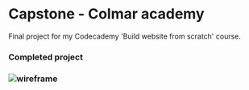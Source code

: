 


 <h1>Capstone - Colmar academy</h1>
 
 
Final project for my Codecademy 'Build website from scratch' course.


<h3> Completed project <h3>

<img src = "https://s3.amazonaws.com/codecademy-content/courses/freelance-1/capstone-2/colmar-academy-spec.png" alt ="wireframe">
